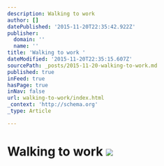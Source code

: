```yaml
---
description: Walking to work
author: []
datePublished: '2015-11-20T22:35:42.922Z'
publisher:
  domain: ''
  name: ''
title: 'Walking to work '
dateModified: '2015-11-20T22:35:15.607Z'
sourcePath: _posts/2015-11-20-walking-to-work.md
published: true
inFeed: true
hasPage: true
inNav: false
url: walking-to-work/index.html
_context: 'http://schema.org'
_type: Article

---
```

# Walking to work ![](https://the-grid-user-content.s3-us-west-2.amazonaws.com/759bc81d-22c6-415f-a4ad-0c7b18cc9c55.png)